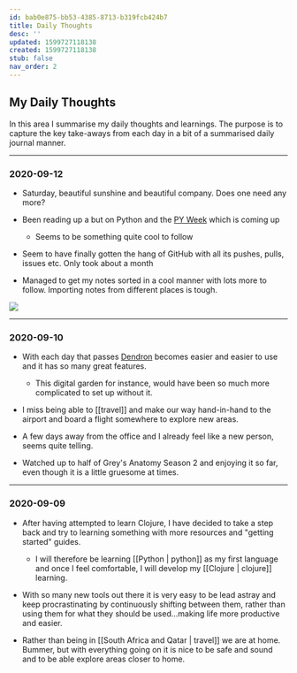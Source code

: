 ```yaml
---
id: bab0e875-bb53-4385-8713-b319fcb424b7
title: Daily Thoughts
desc: ''
updated: 1599727118138
created: 1599727118138
stub: false
nav_order: 2
---
```


## My Daily Thoughts

In this area I summarise my daily thoughts and learnings. The purpose is to capture the key take-aways from each day in a bit of a summarised daily journal manner.

---
### 2020-09-12

- Saturday, beautiful sunshine and beautiful company. Does one need any more?

- Been reading up a but on Python and the <a href="https://pyweek.org/" target="_blank">PY Week</a> which is coming up  
    - Seems to be something quite cool to follow

- Seem to have finally gotten the hang of GitHub with all its pushes, pulls, issues etc. Only took about a month

- Managed to get my notes sorted in a cool manner with lots more to follow. Importing notes from different places is tough.

![](/assets/images/2020-09-13-16-54-31.png)

---
### 2020-09-10

- With each day that passes <a href="https://www.dendron.so/" target="_blank">Dendron</a> becomes easier and easier to use and it has so many great features.
    - This digital garden for instance, would have been so much more complicated to set up without it.

- I miss being able to [[travel]] and make our way hand-in-hand to the airport and board a flight somewhere to explore new areas.

- A few days away from the office and I already feel like a new person, seems quite telling.

- Watched up to half of Grey's Anatomy Season 2 and enjoying it so far, even though it is a little gruesome at times.

---
### 2020-09-09

- After having attempted to learn Clojure, I have decided to take a step back and try to learning something with more resources and "getting started" guides. 
    - I will therefore be learning [[Python | python]] as my first language and once I feel comfortable, I will develop my [[Clojure | clojure]] learning.

- With so many new tools out there it is very easy to be lead astray and keep procrastinating by continuously shifting between them, rather than using them for what they should be used...making life more productive and easier.

- Rather than being in [[South Africa and Qatar | travel]] we are at home. Bummer, but with everything going on it is nice to be safe and sound and to be able explore areas closer to home.
